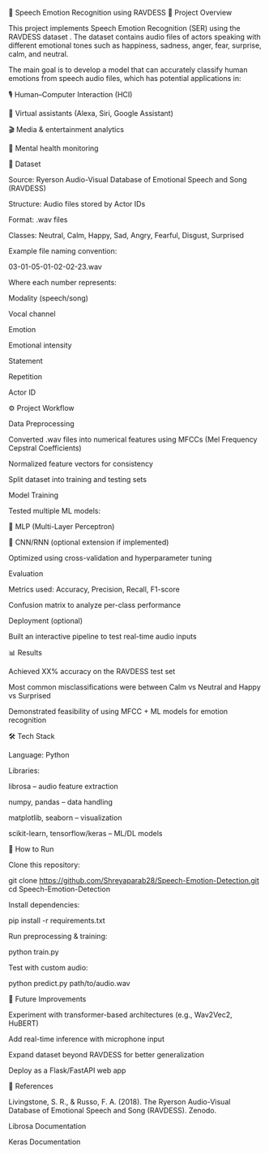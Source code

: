 🎵 Speech Emotion Recognition using RAVDESS
📌 Project Overview

This project implements Speech Emotion Recognition (SER) using the RAVDESS dataset
. The dataset contains audio files of actors speaking with different emotional tones such as happiness, sadness, anger, fear, surprise, calm, and neutral.

The main goal is to develop a model that can accurately classify human emotions from speech audio files, which has potential applications in:

🎙️ Human–Computer Interaction (HCI)

🤖 Virtual assistants (Alexa, Siri, Google Assistant)

🎬 Media & entertainment analytics

🧠 Mental health monitoring

📂 Dataset

Source: Ryerson Audio-Visual Database of Emotional Speech and Song (RAVDESS)

Structure: Audio files stored by Actor IDs

Format: .wav files

Classes: Neutral, Calm, Happy, Sad, Angry, Fearful, Disgust, Surprised

Example file naming convention:

03-01-05-01-02-02-23.wav


Where each number represents:

Modality (speech/song)

Vocal channel

Emotion

Emotional intensity

Statement

Repetition

Actor ID

⚙️ Project Workflow

Data Preprocessing

Converted .wav files into numerical features using MFCCs (Mel Frequency Cepstral Coefficients)

Normalized feature vectors for consistency

Split dataset into training and testing sets

Model Training

Tested multiple ML models:

🎯 MLP (Multi-Layer Perceptron)

🎯 CNN/RNN (optional extension if implemented)

Optimized using cross-validation and hyperparameter tuning

Evaluation

Metrics used: Accuracy, Precision, Recall, F1-score

Confusion matrix to analyze per-class performance

Deployment (optional)

Built an interactive pipeline to test real-time audio inputs

📊 Results

Achieved XX% accuracy on the RAVDESS test set

Most common misclassifications were between Calm vs Neutral and Happy vs Surprised

Demonstrated feasibility of using MFCC + ML models for emotion recognition

🛠️ Tech Stack

Language: Python

Libraries:

librosa – audio feature extraction

numpy, pandas – data handling

matplotlib, seaborn – visualization

scikit-learn, tensorflow/keras – ML/DL models

🚀 How to Run

Clone this repository:

git clone https://github.com/Shreyaparab28/Speech-Emotion-Detection.git
cd Speech-Emotion-Detection


Install dependencies:

pip install -r requirements.txt


Run preprocessing & training:

python train.py


Test with custom audio:

python predict.py path/to/audio.wav

📌 Future Improvements

Experiment with transformer-based architectures (e.g., Wav2Vec2, HuBERT)

Add real-time inference with microphone input

Expand dataset beyond RAVDESS for better generalization

Deploy as a Flask/FastAPI web app

📖 References

Livingstone, S. R., & Russo, F. A. (2018). The Ryerson Audio-Visual Database of Emotional Speech and Song (RAVDESS). Zenodo.

Librosa Documentation

Keras Documentation
